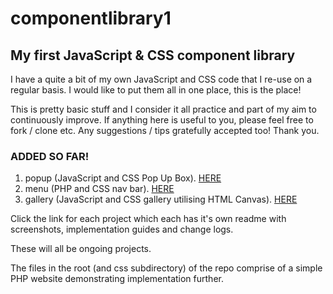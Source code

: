 # componentlibrary1
## My first JavaScript &amp; CSS component library

I have a quite a bit of my own JavaScript and CSS code that I re-use on a regular basis. I would like to put them all in one place, this is the place!

This is pretty basic stuff and I consider it all practice and part of my aim to continuously improve. If anything here is useful to you, please feel free to fork / clone etc. Any suggestions / tips gratefully accepted too! Thank you.

### ADDED SO FAR!
1. popup (JavaScript and CSS Pop Up Box). [HERE](https://github.com/mxfoyster/componentlibrary1/tree/main/popup)
2. menu (PHP and CSS nav bar). [HERE](https://github.com/mxfoyster/componentlibrary1/tree/main/menu)
3. gallery (JavaScript and CSS gallery utilising HTML Canvas). [HERE](https://github.com/mxfoyster/componentlibrary1/tree/main/gallery)

Click the link for each project which each has it's own readme with screenshots, implementation guides and change logs.

These will all be ongoing projects.

The files in the root (and css subdirectory) of the repo comprise of a simple PHP website demonstrating implementation further. 
